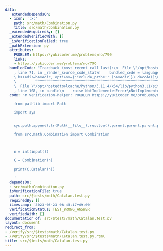 ```yaml
---
data:
  _extendedDependsOn:
  - icon: ':x:'
    path: src/math/Combination.py
    title: src/math/Combination.py
  _extendedRequiredBy: []
  _extendedVerifiedWith: []
  _isVerificationFailed: true
  _pathExtension: py
  attributes:
    PROBLEM: https://yukicoder.me/problems/no/790
    links:
    - https://yukicoder.me/problems/no/790
  bundledCode: "Traceback (most recent call last):\n  File \"/opt/hostedtoolcache/Python/3.11.4/x64/lib/python3.11/site-packages/onlinejudge_verify/documentation/build.py\"\
    , line 71, in _render_source_code_stat\n    bundled_code = language.bundle(stat.path,\
    \ basedir=basedir, options={'include_paths': [basedir]}).decode()\n          \
    \         ^^^^^^^^^^^^^^^^^^^^^^^^^^^^^^^^^^^^^^^^^^^^^^^^^^^^^^^^^^^^^^^^^^^^^^^^^^^^^^^^^\n\
    \  File \"/opt/hostedtoolcache/Python/3.11.4/x64/lib/python3.11/site-packages/onlinejudge_verify/languages/python.py\"\
    , line 108, in bundle\n    raise NotImplementedError\nNotImplementedError\n"
  code: '# verification-helper: PROBLEM https://yukicoder.me/problems/no/790

    from pathlib import Path

    import sys


    sys.path.append(str(Path(__file__).resolve().parent.parent.parent.parent))

    from src.math.Combination import Combination



    n = int(input())

    C = Combination(n)

    print(C.Catalan(n))

    '
  dependsOn:
  - src/math/Combination.py
  isVerificationFile: true
  path: src/$tests/math/Catalan.test.py
  requiredBy: []
  timestamp: '2023-07-23 08:45:17+09:00'
  verificationStatus: TEST_WRONG_ANSWER
  verifiedWith: []
documentation_of: src/$tests/math/Catalan.test.py
layout: document
redirect_from:
- /verify/src/$tests/math/Catalan.test.py
- /verify/src/$tests/math/Catalan.test.py.html
title: src/$tests/math/Catalan.test.py
---
```

